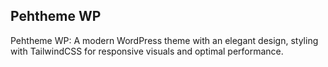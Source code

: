 ## Pehtheme WP

Pehtheme WP: A modern WordPress theme with an elegant design, styling with TailwindCSS for responsive visuals and optimal performance. 